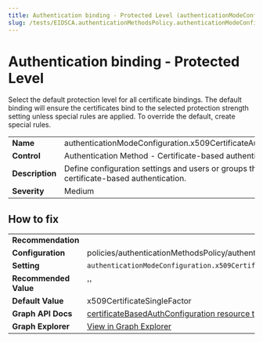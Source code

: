 ```yaml
---
title: Authentication binding - Protected Level (authenticationModeConfiguration.x509CertificateAuthenticationDefaultMode)
slug: /tests/EIDSCA.authenticationMethodsPolicy.authenticationModeConfiguration.x509CertificateAuthenticationDefaultMode
---
```


# Authentication binding - Protected Level

Select the default protection level for all certificate bindings. The default binding will ensure the certificates bind to the selected protection strength setting unless special rules are applied. To override the default, create special rules.

| | |
|-|-|
| **Name** | authenticationModeConfiguration.x509CertificateAuthenticationDefaultMode |
| **Control** | Authentication Method - Certificate-based authentication |
| **Description** | Define configuration settings and users or groups that are enabled to use certificate-based authentication. |
| **Severity** | Medium |

## How to fix
| | |
|-|-|
| **Recommendation** |  |
| **Configuration** | policies/authenticationMethodsPolicy/authenticationMethodConfigurations('X509Certificate') |
| **Setting** | `authenticationModeConfiguration.x509CertificateAuthenticationDefaultMode` |
| **Recommended Value** | '' |
| **Default Value** | x509CertificateSingleFactor |
| **Graph API Docs** | [certificateBasedAuthConfiguration resource type - Microsoft Graph v1.0 - Microsoft Learn](https://learn.microsoft.com/en-us/graph/api/resources/certificatebasedauthconfiguration) |
| **Graph Explorer** | [View in Graph Explorer](https://developer.microsoft.com/en-us/graph/graph-explorer?request=policies/authenticationMethodsPolicy/authenticationMethodConfigurations('X509Certificate')&method=GET&version=beta&GraphUrl=https://graph.microsoft.com) |



